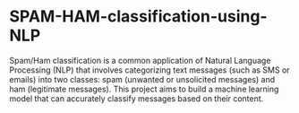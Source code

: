 # SPAM-HAM-classification-using-NLP
Spam/Ham classification is a common application of Natural Language Processing (NLP) that involves categorizing text messages (such as SMS or emails) into two classes: spam (unwanted or unsolicited messages) and ham (legitimate messages). This project aims to build a machine learning model that can accurately classify messages based on their content.
